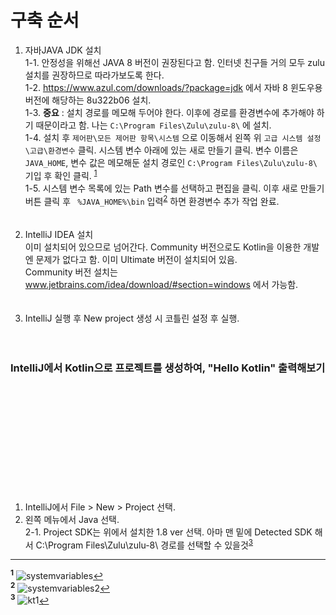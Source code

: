 # 구축 순서
1. 자바JAVA JDK 설치<br>
1-1. 안정성을 위해선 JAVA 8 버전이 권장된다고 함. 인터넷 친구들 거의 모두 zulu 설치를 권장하므로 따라가보도록 한다.<br>
1-2. https://www.azul.com/downloads/?package=jdk 에서 자바 8 윈도우용 버전에 해당하는 8u322b06 설치.<br>
1-3. **중요** : 설치 경로를 메모해 두어야 한다. 이후에 경로를 환경변수에 추가해야 하기 때문이라고 함. 나는 `C:\Program Files\Zulu\zulu-8\` 에 설치.<br>
1-4. 설치 후 `제어판\모든 제어판 항목\시스템` 으로 이동해서 왼쪽 위 `고급 시스템 설정\고급\환경변수` 클릭. 시스템 변수 아래에 있는 새로 만들기 클릭. 변수 이름은 `JAVA_HOME`, 변수 값은 메모해둔 설치 경로인 `C:\Program Files\Zulu\zulu-8\` 기입 후 확인 클릭. <sup id="a1">[1](#f1)</sup><br>
1-5. 시스템 변수 목록에 있는 Path 변수를 선택하고 편집을 클릭. 이후 새로 만들기 버튼 클릭 후 ` %JAVA_HOME%\bin` 입력<sup id="a1">[2](#f1)</sup> 하면 환경변수 추가 작업 완료.<br>
<br><br>
2. IntelliJ IDEA 설치   
이미 설치되어 있으므로 넘어간다. Community 버전으로도 Kotlin을 이용한 개발엔 문제가 없다고 함. 이미 Ultimate 버전이 설치되어 있음.<br>
Community 버전 설치는 www.jetbrains.com/idea/download/#section=windows 에서 가능함.<br>
<br><br>
3. IntelliJ 실행 후 New project 생성 시 코틀린 설정 후 실행.<br>
<br><br>
### IntelliJ에서 Kotlin으로 프로젝트를 생성하여, "Hello Kotlin" 출력해보기
<br><br><br><br><br><br><br><br><br><br>
1. IntelliJ에서 File > New > Project 선택.<br>
2. 왼쪽 메뉴에서 Java 선택.<br>
2-1. Project SDK는 위에서 설치한 1.8 ver 선택. 아마 맨 밑에 Detected SDK 해서 C:\Program Files\Zulu\zulu-8\ 경로를 선택할 수 있을것<sup id="a1">[3](#f1)</sup><br>

*****
<b id="f1"><sup>1</sup></b>  ![systemvariables](https://user-images.githubusercontent.com/96712990/153868239-dd11be08-f9b7-44f8-8dd1-7223ffc796fb.JPG)[↩](#a1)   
<b id="f1"><sup>2</sup></b>  ![systemvariables2](https://user-images.githubusercontent.com/96712990/153885532-9d879694-269e-4ff6-a533-61fbf2cb648b.JPG)[↩](#a1)<br>
<b id="f1"><sup>3</sup></b>  ![kt1](https://user-images.githubusercontent.com/96712990/153892997-a93f6c26-94fc-4a6d-b1d0-6700e7717e97.JPG)[↩](#a1)

